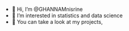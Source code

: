 - 👋 Hi, I’m @GHANNAMnisrine
- 👀 I’m interested in statistics and data science
- 🌱 You can take a look at my projects, 

<!---
GHANNAMnisrine/GHANNAMnisrine is a ✨ special ✨ repository because its `README.md` (this file) appears on your GitHub profile.
You can click the Preview link to take a look at your changes.
--->

